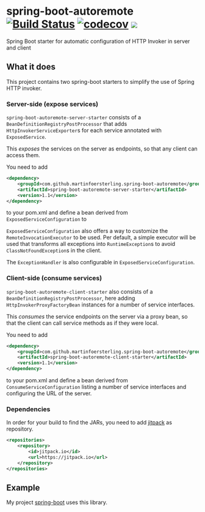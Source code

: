 # spring-boot-autoremote [![Build Status](https://travis-ci.org/martinfoersterling/spring-boot-autoremote.svg?branch=master)](https://travis-ci.org/martinfoersterling/spring-boot-autoremote) [![codecov](https://codecov.io/gh/martinfoersterling/spring-boot-autoremote/branch/master/graph/badge.svg)](https://codecov.io/gh/martinfoersterling/spring-boot-autoremote) [![](https://jitpack.io/v/martinfoersterling/spring-boot-autoremote.svg)](https://jitpack.io/#martinfoersterling/spring-boot-autoremote)

Spring Boot starter for automatic configuration of HTTP Invoker in server and client

## What it does

This project contains two spring-boot starters to simplify the use of Spring HTTP invoker.

### Server-side (expose services)

`spring-boot-autoremote-server-starter` consists of a `BeanDefinitionRegistryPostProcessor` that adds `HttpInvokerServiceExporter`s for each service annotated with `ExposedService`.

This _exposes_ the services on the server as endpoints, so that any client can access them.

You need to add

```xml
<dependency>
    <groupId>com.github.martinfoersterling.spring-boot-autoremote</groupId>
    <artifactId>spring-boot-autoremote-server-starter</artifactId>
    <version>1.1</version>
</dependency>
```

to your pom.xml and define a bean derived from `ExposedServiceConfiguration` to

`ExposedServiceConfiguration` also offers a way to customize the `RemoteInvocationExecutor` to be used. Per default, a simple executor will be used that transforms all exceptions into `RuntimeException`s to avoid `ClassNotFoundException`s in the client.

The `ExceptionHandler` is also configurable in `ExposedServiceConfiguration`.

### Client-side (consume services)

`spring-boot-autoremote-client-starter` also consists of a `BeanDefinitionRegistryPostProcessor`, here adding `HttpInvokerProxyFactoryBean` instances for a number of service interfaces.

This _consumes_ the service endpoints on the server via a proxy bean, so that the client can call service methods as if they were local.

You need to add

```xml
<dependency>
    <groupId>com.github.martinfoersterling.spring-boot-autoremote</groupId>
    <artifactId>spring-boot-autoremote-client-starter</artifactId>
    <version>1.1</version>
</dependency>
```

to your pom.xml and define a bean derived from `ConsumeServiceConfiguration` listing a number of service interfaces and configuring the URL of the server.

### Dependencies

In order for your build to find the JARs, you need to add [jitpack](https://jitpack.io/) as repository.

```xml
<repositories>
    <repository>
        <id>jitpack.io</id>
        <url>https://jitpack.io</url>
    </repository>
</repositories>
```

## Example

My project [spring-boot](https://github.com/martinfoersterling/spring-boot) uses this library.